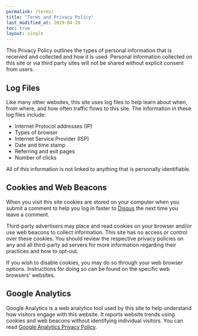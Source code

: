 ```yaml
---
permalink: /terms/
title: "Terms and Privacy Policy"
last_modified_at: 2019-04-28
toc: true
layout: single
---
```


<!-- ## Privacy Policy -->

This Privacy Policy outlines the types of personal information that is received and collected and how it is used. Personal information collected on this site or via third party sites will not be shared without explicit consent from users.

## Log Files

Like many other websites, this site uses log files to help learn about when, from where, and how often traffic flows to this site. The information in these log files include:

* Internet Protocol addresses (IP)
* Types of browser
* Internet Service Provider (ISP)
* Date and time stamp
* Referring and exit pages
* Number of clicks

All of this information is not linked to anything that is personally identifiable.

## Cookies and Web Beacons

When you visit this site cookies are stored on your computer when you submit a comment to help you log in faster to [Disqus](http://disqus.com) the next time you leave a comment.

Third-party advertisers may place and read cookies on your browser and/or use web beacons to collect information. This site has no access or control over these cookies. You should review the respective privacy policies on any and all third-party ad servers for more information regarding their practices and how to opt-out.

If you wish to disable cookies, you may do so through your web browser options. Instructions for doing so can be found on the specific web browsers' websites.

## Google Analytics

Google Analytics is a web analytics tool used by this site to help understand how visitors engage with this website. It reports website trends using cookies and web beacons without identifying individual visitors. You can read [Google Analytics Privacy Policy](http://www.google.com/analytics/learn/privacy.html).


